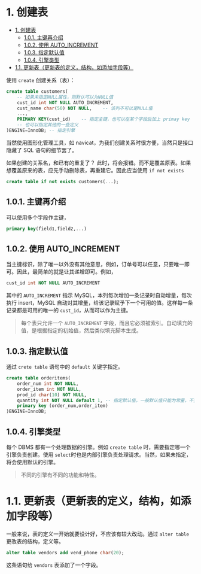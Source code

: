 <a id="markdown-1-创建表" name="1-创建表"></a>
# 1. 创建表
<!-- TOC -->

- [1. 创建表](#1-创建表)
    - [1.0.1. 主键再介绍](#101-主键再介绍)
    - [1.0.2. 使用 AUTO_INCREMENT](#102-使用-auto_increment)
    - [1.0.3. 指定默认值](#103-指定默认值)
    - [1.0.4. 引擎类型](#104-引擎类型)
- [1.1. 更新表（更新表的定义，结构，如添加字段等）](#11-更新表更新表的定义结构如添加字段等)

<!-- /TOC -->

使用 `create` 创建关系（表）：
```sql
create table customers(
    -- 如果未指定NULL属性，则默认可以为NULL值
    cust_id int NOT NULL AUTO_INCREMENT,
    cust_name char(50) NOT NULL,    -- 该列不可以是NULL值
    ...,
    PRIMARY KEY(cust_id)    -- 指定主键，也可以在某个字段后加上 primay key
    -- 也可以指定其他的一些定义
)ENGINE=InnoDB; -- 指定引擎
```
当然使用图形化管理工具，如 navicat，为我们创建关系时很方便，当然只是接口隐藏了 SQL 语句的细节罢了。

如果创建的关系名，和已有的重复了？ 此时，将会报错。而不是覆盖原表。如果想覆盖原来的表，应先手动删除表，再重建它。因此应当使用 `if not exists`

~~~sql
create table if not exists customers(...);
~~~

<a id="markdown-101-主键再介绍" name="101-主键再介绍"></a>
## 1.0.1. 主键再介绍

可以使用多个字段作主键，
```sql
primary key(field1,field2,...)
```

<a id="markdown-102-使用-auto_increment" name="102-使用-auto_increment"></a>
## 1.0.2. 使用 AUTO_INCREMENT

当主键标识，除了唯一以外没有其他意思，例如，订单号可以任意，只要唯一即可。因此，最简单的就是让其递增即可。例如，
```sql
cust_id int NOT NULL AUTO_INCREMENT
```
其中的 `AUTO_INCREMENT` 指示 MySQL，本列每次增加一条记录时自动增量，每次执行 insert，MySQL 自动对其增量，给该记录赋予下一个可用的值。这样每一条记录都是可用的唯一的 `cust_id`，从而可以作为主键。

> 每个表只允许一个 `AUTO_INCREMENT` 字段，而且它必须被索引。自动填充的值，是根据指定的初始值，然后类似填充脚本生成。

<a id="markdown-103-指定默认值" name="103-指定默认值"></a>
## 1.0.3. 指定默认值

通过 `crete table` 语句中的 `default` 关键字指定。
```sql
create table orderitems(
    order_num int NOT NULL,
    order_item int NOT NULL,
    prod_id char(10) NOT NULL,
    quantity int NOT NULL default 1, -- 指定默认值，一般默认值只能为常量，不支持函数。
    primary key (order_num,order_item)
)ENGINE=InnoDB;
```

<a id="markdown-104-引擎类型" name="104-引擎类型"></a>
## 1.0.4. 引擎类型

每个 DBMS 都有一个处理数据的引擎。例如 `create table` 时，需要指定哪一个引擎负责创建。使用 `select`时也是内部引擎负责处理请求。当然，如果未指定，将会使用默认的引擎。

> 不同的引擎有不同的功能和特性。

<a id="markdown-11-更新表更新表的定义结构如添加字段等" name="11-更新表更新表的定义结构如添加字段等"></a>
# 1.1. 更新表（更新表的定义，结构，如添加字段等）

一般来说，表的定义一开始就要设计好，不应该有较大改动。通过 `alter table` 更改表的结构，定义等。
```sql
alter table vendors add vend_phone char(20);
```
这条语句给 `vendors` 表添加了一个字段。
